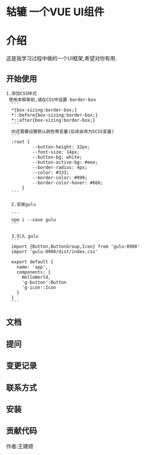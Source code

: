 # 轱辘  一个VUE UI组件

# 介绍

这是我学习过程中做的一个UI框架,希望对你有用.

## 开始使用
    1.添加CSS样式
     使用本框架前,请在CSS中设置 border-box
      ```
      *{box-sizing:border-box;}
      *::before{box-sizing:border-box;}
      *::after{box-sizing:border-box;}
      ```
      你还需要设置默认颜色等变量(后续会改为SCSS变量)
      ```
      :root {
              --button-height: 32px;
              --font-size: 14px;
              --button-bg: white;
              --button-active-bg: #eee;
              --border-radius: 4px;
              --color: #333;
              --border-color: #999;
              --border-color-hover: #666;
          }
      ```

      2.安装gulu

      ```
      npm i --save gulu
      ```

      3.引入 gulu
      ```
      import {Button,ButtonGroup,Icon} from 'gulu-0908'
      import 'gulu-0908/dist/index.css'

      export default {
        name: 'app',
        components: {
          HelloWorld,
          'g-button':Button
          'g-icon':Icon
        }
      }
      ```



## 文档
## 提问
## 变更记录
## 联系方式
## 安装
## 贡献代码
  作者:王建顺


